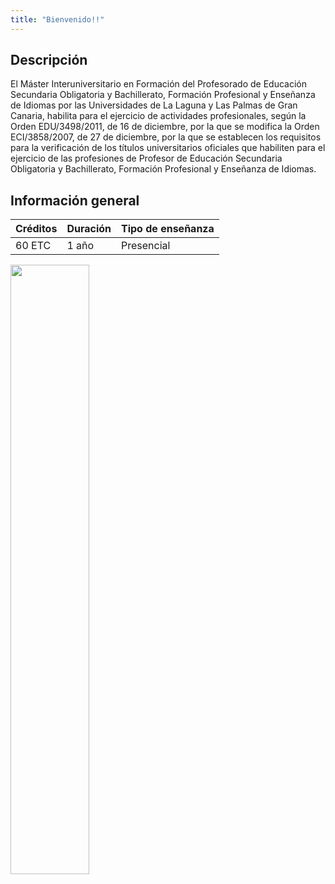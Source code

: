 ```yaml
---
title: "Bienvenido!!"
---
```


## Descripción

 El Máster Interuniversitario en Formación del Profesorado de Educación Secundaria Obligatoria y Bachillerato, Formación Profesional y Enseñanza de Idiomas por las Universidades de La Laguna y Las Palmas de Gran Canaria, habilita para el ejercicio de actividades profesionales, según la Orden EDU/3498/2011, de 16 de diciembre, por la que se modifica la Orden ECI/3858/2007, de 27 de diciembre, por la que se establecen los requisitos para la verificación de los títulos universitarios oficiales que habiliten para el ejercicio de las profesiones de Profesor de Educación Secundaria Obligatoria y Bachillerato, Formación Profesional y Enseñanza de Idiomas.

## Información general

| Créditos | Duración | Tipo de enseñanza |
| -- | -- | -- |
| 60 ETC | 1 año | Presencial |  

<img 
src="https://www.ull.es/portal/noticias/wp-content/uploads/sites/13/2018/04/ull-nuevo-logo.jpg"  
width="50%" 
/>